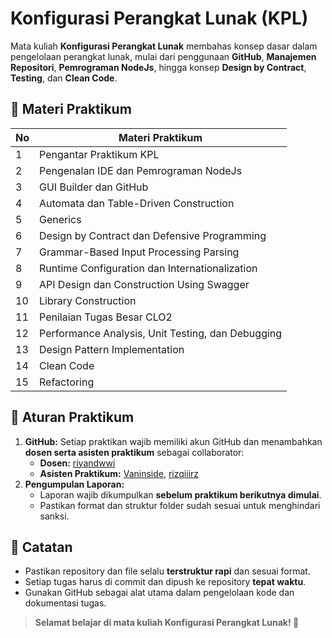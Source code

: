 # Konfigurasi Perangkat Lunak (KPL)

Mata kuliah **Konfigurasi Perangkat Lunak** membahas konsep dasar dalam pengelolaan perangkat lunak, mulai dari penggunaan **GitHub**, **Manajemen Repositori**, **Pemrograman NodeJs**, hingga konsep **Design by Contract**, **Testing**, dan **Clean Code**.

## 🔹 Materi Praktikum

| No  | Materi Praktikum                                  |
| --- | ------------------------------------------------- |
| 1   | Pengantar Praktikum KPL                           |
| 2   | Pengenalan IDE dan Pemrograman NodeJs             |
| 3   | GUI Builder dan GitHub                            |
| 4   | Automata dan Table-Driven Construction            |
| 5   | Generics                                          |
| 6   | Design by Contract dan Defensive Programming      |
| 7   | Grammar-Based Input Processing Parsing            |
| 8   | Runtime Configuration dan Internationalization    |
| 9   | API Design dan Construction Using Swagger         |
| 10  | Library Construction                              |
| 11  | Penilaian Tugas Besar CLO2                        |
| 12  | Performance Analysis, Unit Testing, dan Debugging |
| 13  | Design Pattern Implementation                     |
| 14  | Clean Code                                        |
| 15  | Refactoring                                       |

## 🎯 Aturan Praktikum

1. **GitHub:** Setiap praktikan wajib memiliki akun GitHub dan menambahkan **dosen serta asisten praktikum** sebagai collaborator:
   - **Dosen:** [riyandwwi](https://github.com/riyandwwi)
   - **Asisten Praktikum:** [Vaninside](https://github.com/Vaninside), [rizqiiirz](https://github.com/rizqiiirz)
2. **Pengumpulan Laporan:**
   - Laporan wajib dikumpulkan **sebelum praktikum berikutnya dimulai**.
   - Pastikan format dan struktur folder sudah sesuai untuk menghindari sanksi.

## 📢 Catatan

- Pastikan repository dan file selalu **terstruktur rapi** dan sesuai format.
- Setiap tugas harus di commit dan dipush ke repository **tepat waktu**.
- Gunakan GitHub sebagai alat utama dalam pengelolaan kode dan dokumentasi tugas.

> **Selamat belajar di mata kuliah Konfigurasi Perangkat Lunak! 🚀**
